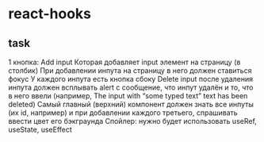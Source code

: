 # react-hooks
## task
1 кнопка: Add input
Которая добавляет input элемент на страницу (в столбик)
При добавлении инпута на страницу в него должен ставиться фокус
У каждого инпута есть кнопка сбоку Delete input
после удаления инпута должен всплывать alert с сообщение, что инпут удалён и то, что в него ввели (например, The input with “some typed text” text has been deleted) 
Самый главный (верхний) компонент должен знать все инпуты (их id, например) и при добавлении каждого третьего, спрашивать ввести цвет его бэкграунда
Спойлер: нужно будет использовать useRef, useState, useEffect
